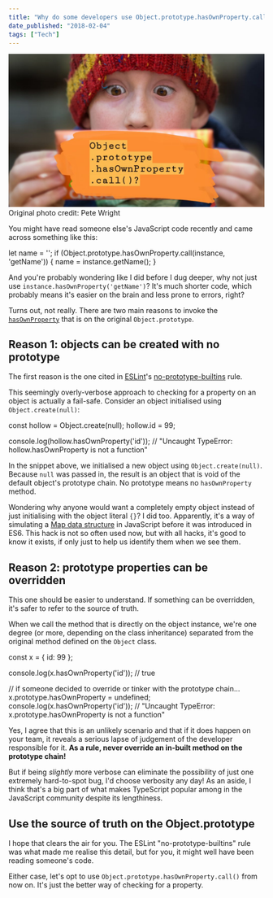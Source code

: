 ```yaml
---
title: "Why do some developers use Object.prototype.hasOwnProperty.call()?"
date_published: "2018-02-04"
tags: ["Tech"]
---
```


![BSP object hasownproperty](images/BSP-object-hasownproperty-1024x610.jpg) Original photo credit: Pete Wright

You might have read someone else's JavaScript code recently and came across something like this:

let name = '';
if (Object.prototype.hasOwnProperty.call(instance, 'getName')) {
    name = instance.getName();
}

And you're probably wondering like I did before I dug deeper, why not just use `instance.hasOwnProperty('getName')`? It's much shorter code, which probably means it's easier on the brain and less prone to errors, right?

Turns out, not really. There are two main reasons to invoke the [`hasOwnProperty`](https://developer.mozilla.org/en-US/docs/Web/JavaScript/Reference/Global_Objects/Object/hasOwnProperty) that is on the original `Object.prototype`.

## Reason 1: objects can be created with no prototype

The first reason is the one cited in [ESLint](https://eslint.org/docs/user-guide/getting-started)'s [no-prototype-builtins](https://eslint.org/docs/rules/no-prototype-builtins) rule.

This seemingly overly-verbose approach to checking for a property on an object is actually a fail-safe. Consider an object initialised using `Object.create(null)`:

const hollow = Object.create(null);
hollow.id = 99;

console.log(hollow.hasOwnProperty('id'));
// "Uncaught TypeError: hollow.hasOwnProperty is not a function"

In the snippet above, we initialised a new object using `Object.create(null)`. Because `null` was passed in, the result is an object that is void of the default object's prototype chain. No prototype means no `hasOwnProperty` method.

Wondering why anyone would want a completely empty object instead of just initialising with the object literal `{}`? I did too. Apparently, it's a way of simulating a [Map data structure](https://developer.mozilla.org/en-US/docs/Web/JavaScript/Reference/Global_Objects/Map) in JavaScript before it was introduced in ES6. This hack is not so often used now, but with all hacks, it's good to know it exists, if only just to help us identify them when we see them.

## Reason 2: prototype properties can be overridden

This one should be easier to understand. If something can be overridden, it's safer to refer to the source of truth.

When we call the method that is directly on the object instance, we're one degree (or more, depending on the class inheritance) separated from the original method defined on the `Object` class.

const x = {
    id: 99
};

console.log(x.hasOwnProperty('id'));
// true

// if someone decided to override or tinker with the prototype chain...
x.prototype.hasOwnProperty = undefined;
console.log(x.hasOwnProperty('id'));
// "Uncaught TypeError: x.prototype.hasOwnProperty is not a function"

Yes, I agree that this is an unlikely scenario and that if it does happen on your team, it reveals a serious lapse of judgement of the developer responsible for it. **As a rule, never override an in-built method on the prototype chain!**

But if being _slightly_ more verbose can eliminate the possibility of just one extremely hard-to-spot bug, I'd choose verbosity any day! As an aside, I think that's a big part of what makes TypeScript popular among in the JavaScript community despite its lengthiness.

## Use the source of truth on the Object.prototype

I hope that clears the air for you. The ESLint "no-prototype-builtins" rule was what made me realise this detail, but for you, it might well have been reading someone's code.

Either case, let's opt to use `Object.prototype.hasOwnProperty.call()` from now on. It's just the better way of checking for a property.
